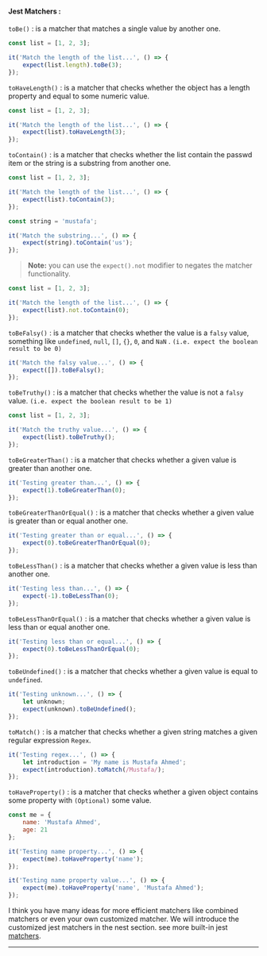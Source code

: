 #### Jest Matchers :

`toBe()` : is a matcher that matches a single value by another one.

```javascript
const list = [1, 2, 3];

it('Match the length of the list...', () => {
	expect(list.length).toBe(3);
});
```

`toHaveLength()` : is a matcher that checks whether the object has a length property and equal to some numeric value.

```javascript
const list = [1, 2, 3];

it('Match the length of the list...', () => {
	expect(list).toHaveLength(3);
});
```

`toContain()` :  is a matcher that checks whether the list contain the passwd item or the string is a substring from another one.

```javascript
const list = [1, 2, 3];

it('Match the length of the list...', () => {
	expect(list).toContain(3);
});

const string = 'mustafa';

it('Match the substring...', () => {
	expect(string).toContain('us');
});
```

> **Note:** you can use the `expect().not` modifier to negates the matcher functionality.

```javascript
const list = [1, 2, 3];

it('Match the length of the list...', () => {
	expect(list).not.toContain(0);
});
```

`toBeFalsy()` : is a matcher that checks whether the value is a `falsy` value, something like `undefined`, `null`, `[]`, `{}`, `0`, and `NaN` . `(i.e. expect the boolean result to be 0)`

```javascript
it('Match the falsy value...', () => {
	expect([]).toBeFalsy();
});
```

`toBeTruthy()` : is a matcher that checks whether the value is not a `falsy` value. `(i.e. expect the boolean result to be 1)`

```javascript
const list = [1, 2, 3];

it('Match the truthy value...', () => {
	expect(list).toBeTruthy();
});
```

`toBeGreaterThan()` : is a matcher that checks whether a given value is greater than another one.

```javascript
it('Testing greater than...', () => {
	expect(1).toBeGreaterThan(0);
});
```

`toBeGreaterThanOrEqual()` : is a matcher that checks whether a given value is greater than or equal another one.

```javascript
it('Testing greater than or equal...', () => {
	expect(0).toBeGreaterThanOrEqual(0);
});
```

`toBeLessThan()` : is a matcher that checks whether a given value is less than another one.

```javascript
it('Testing less than...', () => {
	expect(-1).toBeLessThan(0);
});
```

`toBeLessThanOrEqual()` : is a matcher that checks whether a given value is less than or equal another one.

```javascript
it('Testing less than or equal...', () => {
	expect(0).toBeLessThanOrEqual(0);
});
```

`toBeUndefined()` : is a matcher that checks whether a given value is equal to `undefined`.

```javascript
it('Testing unknown...', () => {
	let unknown;
	expect(unknown).toBeUndefined();
});
```

`toMatch()` : is a matcher that checks whether a given string matches a given regular expression `Regex`.

```javascript
it('Testing regex...', () => {
	let introduction = 'My name is Mustafa Ahmed';
	expect(introduction).toMatch(/Mustafa/);
});
```

`toHaveProperty()` : is a matcher that checks whether a given object contains some property with `(Optional)` some value.

```javascript
const me = {
	name: 'Mustafa Ahmed',
	age: 21
};

it('Testing name property...', () => {
	expect(me).toHaveProperty('name');
});

it('Testing name property value...', () => {
	expect(me).toHaveProperty('name', 'Mustafa Ahmed');
});
```

I think you have many ideas for more efficient matchers like combined matchers or even your own customized matcher. We will introduce the customized jest matchers in the nest section. see more built-in jest [matchers](https://jestjs.io/docs/expect#matchers).

---